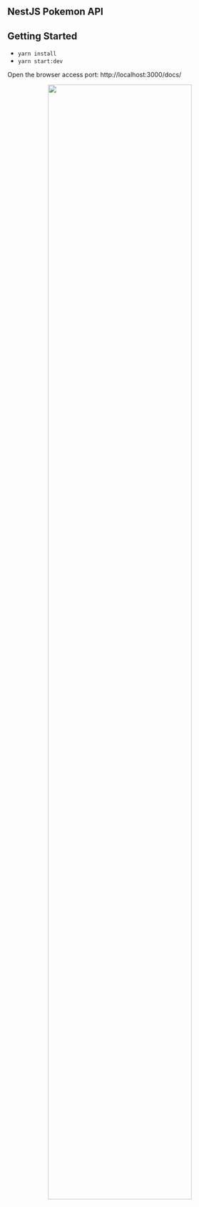 ## NestJS Pokemon API

## Getting Started

- `yarn install`
- `yarn start:dev`

Open the browser access port: http://localhost:3000/docs/

<div align=center><img src="http://ipic.su/img/img7/fs/localhost_3000_docs_(1).1597516570.png" width="80%"></div>
